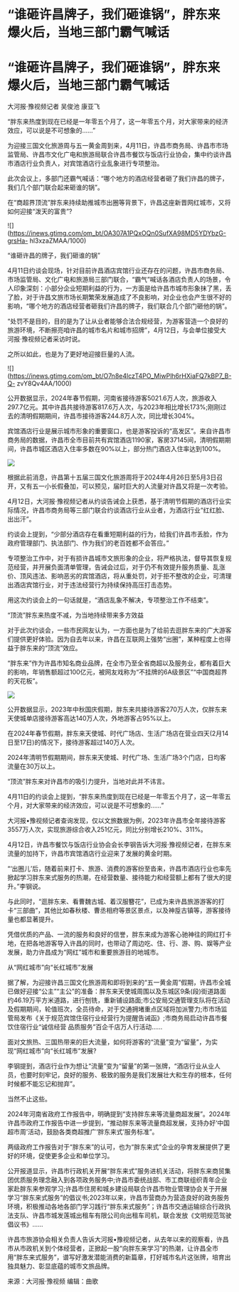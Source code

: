 # “谁砸许昌牌子，我们砸谁锅”，胖东来爆火后，当地三部门霸气喊话

# “谁砸许昌牌子，我们砸谁锅”，胖东来爆火后，当地三部门霸气喊话

大河报·豫视频记者 吴俊池 康亚飞

“胖东来热度到现在已经是一年零五个月了，这一年零五个月，对大家带来的经济效应，可以说是不可想象的……”

为迎接三国文化旅游周与五一黄金周到来，4月11日，许昌市商务局、许昌市市场监管局、许昌市文化广电和旅游局联合许昌市餐饮与饭店行业协会，集中约谈许昌市酒店行业负责人，对宾馆酒店行业乱象进行专项整治。

此次会议上，多部门还霸气喊话：“哪个地方的酒店经营者砸了我们许昌的牌子，我们几个部门联合起来砸谁的锅”。

在“商超界顶流”胖东来持续助推城市出圈等背景下，许昌这座新晋网红城市，又将如何迎接“泼天的富贵”?

![](https://inews.gtimg.com/om_bt/OA307A1PQxOQn0SufXA98MD5YDYbzG-grsHa-
hl3xzaZMAA/1000)

“谁砸许昌的牌子，我们砸谁的锅”

4月11日约谈会现场，针对目前许昌酒店宾馆行业还存在的问题，许昌市商务局、市场监管局、文化广电和旅游局三部门联合，“霸气”喊话各酒店负责人的场景，令人印象深刻：小部分企业短期利益的行为，一方面是给许昌市城市形象抹了黑，丢了脸，对于许昌文旅市场长期繁荣发展造成了不良影响，对企业也会产生很不好的影响，“哪个地方的酒店经营者砸我们许昌的牌子，我们联合几个部门砸他的锅”。

“处罚不是目的，目的是为了让从业者能够合法合规经营，为游客营造一个良好的旅游环境，不断擦亮咱许昌的城市名片和城市招牌”，4月12日，与会单位接受大河报·豫视频记者采访时说。

之所以如此，也是为了更好地迎接巨量的人流。

![](https://inews.gtimg.com/om_bt/O7n8e4lczT4PO_MiwPlh6rHXiaFQ7kBP7_B-Q-
zvY8Qv4AA/1000)

公开数据显示，2024年春节假期，河南省接待游客5021.6万人次，旅游收入297.7亿元。其中许昌共接待游客817.6万人次，与2023年相比增长173%;刚刚过去的清明假期期间，许昌市接待游客244.8万人次，同比增长304%。

宾馆酒店行业是展示城市形象的重要窗口，也是游客投诉的“高发区”。来自许昌市商务局的数据，许昌市全市目前共有宾馆酒店1190家，客房37145间，清明假期期间，许昌市城区酒店入住率多数在90%以上，部分热门酒店入住率达到100%。

![](https://inews.gtimg.com/om_bt/ORzRqp40Hn8aaCiFnE9JzHlQU-u068DTbjDaa6J5FRcfEAA/1000)

根据此前消息，许昌第十五届三国文化旅游周将于2024年4月26日至5月3日召开，又有五一小长假叠加，可以预见，届时巨大的人流量对许昌又将是一次考验。

4月12日，大河报·豫视频记者从约谈告诫会上获悉，基于清明节假期的酒店行业实际情况，许昌市商务局等三部门联合约谈酒店行业从业者，为酒店行业“红红脸、出出汗”。

约谈会上提到，“少部分酒店存在看重短期利益的行为，给我们许昌市丢脸，作为政府管理部门、执法部门、作为我们的老百姓都不会答应。”

专项整治工作中，对于有损许昌城市文旅形象的企业，将严格执法，督导其恢复规范经营，并开展负面清单管理，告诫会过后，对于仍不有效提升服务质量、乱涨价、顶风违法、影响恶劣的宾馆酒店，将从重处罚，对于拒不整改的企业，可清理出酒店宾馆行业，对于违法经营行为持续保持高压打击态势。

用这次约谈会上的一句话就是，“酒店乱象不解决，专项整治工作不结束”。

“顶流”胖东来热度不减，为当地持续带来多方效益

对于此次约谈会，一些市民网友认为，一方面也是为了给前去逛胖东来的广大游客们提供更好体验。因为自去年以来，许昌在互联网上强势“出圈”，某种程度上也得益于胖东来的“顶流”效应。

“胖东来”作为许昌市知名商业品牌，在全市乃至全省商超以及服务业，都有着巨大的影响，年销售额超过100亿元，被网友戏称为“不挂牌的6A级景区”“中国商超界的天花板”。

![](https://inews.gtimg.com/om_bt/OH1lALlttlU7DM3odl0uJZFj8sF8NnnxRyzQopAqAwuPYAA/1000)

公开数据显示，2023年中秋国庆假期，胖东来共接待游客270万人次，仅胖东来天使城单店接待游客高达140万人次，外地游客占95%以上。

在2024年春节假期，胖东来天使城、时代广场店、生活广场店在营业四天(2月14日至17日)的情况下，接待游客超过140万人次。

2024年清明节假期期间，胖东来天使城、时代广场、生活广场3个门店，日均客流量在30万以上。

“顶流”胖东来对许昌市的吸引力提升，当地对此并不讳言。

4月11日的约谈会上提到，“胖东来热度到现在已经是一年零五个月了，这一年零五个月，对大家带来的经济效应，可以说是不可想象的……”

大河报•豫视频记者查询发现，仅以文旅数据为例，2023年许昌市全年接待游客3557万人次，实现旅游综合收入251亿元，同比分别增长210%、311%。

4月12日，许昌市餐饮与饭店行业协会会长李钢告诉大河报·豫视频记者，在胖东来流量的加持下，许昌市宾馆酒店行业迎来了发展的黄金时期。

“‘出圈儿’后，随着前来打卡、旅游、消费的游客纷至沓来，许昌市酒店行业也率先掀起学习胖东来式服务的热潮，在经营数量、接待能力和经营额上都有了很大的提升。”李钢说。

与此同时，“逛胖东来、看曹魏古城、着汉服簪花”，已成为来许昌旅游游客的打卡“三部曲”，其他比如春秋楼、曹丞相府等景区景点，以及神垕古镇等，游客接待量也都显著提升。

凭借优质的产品、一流的服务和良好的信誉，胖东来成为游客心驰神往的网红打卡地，在把各地游客导入许昌的同时，也带动了周边吃、住、行、游、购、娱等产业发展，助力许昌成为“网红”城市和重要旅游目的地城市。

从“网红城市”向“长红城市”发展

据了解，为迎接许昌三国文化旅游周和即将到来的“五一黄金周”假期，许昌市全城已做好迎接“公主”“主公”的准备：胖东来天使城周围以及东城区9条(段)街道路面约46.19万平方米道路，进行刨铣，重新铺设路面;市公安局交通管理支队将在活动及假期期间，轮值班次，全员待命，对于交通拥堵重点区域将加派警力;市市场监管局发布《关于规范宾馆住宿行业经营行为提醒告诫函》;市商务局启动许昌市餐饮住宿行业“诚信经营
品质服务”百企千店万人行活动……

面对文旅热、三国热带来的巨大流量，如何将游客的“流量”变为“留量”，为实现“网红城市”向“长红城市”发展?

李钢提到，酒店行业作为想让“流量”变为“留量”的第一张牌，“酒店行业从业人员，也要时刻牢记，良好的服务、极致的服务是我们发展壮大和生存的根本，任何时候都不能忘记和抛弃”。

当然不止这些。

2024年河南省政府工作报告中，明确提到“支持胖东来等流量商超发展”。2024年许昌市政府工作报告中进一步提到，“推动胖东来等流量商超发展，支持办好‘中国超市周’活动，鼓励各类商超推广‘胖东来式’服务标准”。

两级政府工作报告对于“胖东来”的认可，也为“胖东来式”企业的孕育发展提供了更好的环境，促使更多企业和单位学习。

公开报道显示，许昌市行政机关开展“胖东来式”服务进机关活动，将胖东来商贸集团优质服务理念融入到各项政务服务中;许昌市委统战部、市工商联组织青年企业家赴胖东来参观学习;许昌市住房和城乡建设局联合许昌市物业管理协会关于开展学习“胖东来式服务”的倡议书;2023年以来，许昌市营商办为营造良好的政务服务环境，积极推动各地各部门学习践行“胖东来式服务”；许昌市交通运输综合行政执法支队、许昌市城发莲城出租车有限公司向出租车司机，联合发放《文明规范驾驶倡议书》……

许昌市旅游协会相关负责人告诉大河报•豫视频记者，从去年以来的观察看，许昌市从市政机关到个体经营者，正掀起一股“向胖东来学习”的热潮，让许昌全市用“胖东来式服务”，谱写好激发潜能消费的新篇章，打好城市名片这张牌，培育出独具魅力、彰显底蕴的城市文旅品牌。

来源：大河报·豫视频 编辑：曲歌


